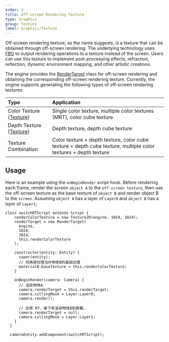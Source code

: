 ```yaml
---
order: 3
title: Off-screen Rendering Texture
type: Graphics
group: Texture
label: Graphics/Texture
---
```


Off-screen rendering texture, as the name suggests, is a texture that can be obtained through off-screen rendering. The underlying technology uses [FBO](https://developer.mozilla.org/en-US/en/docs/Web/API/WebGLRenderingContext/framebufferTexture2D) to output rendering operations to a texture instead of the screen. Users can use this texture to implement post-processing effects, refraction, reflection, dynamic environment mapping, and other artistic creations.

The engine provides the [RenderTarget](/apis/core/#RenderTarget) class for off-screen rendering and obtaining the corresponding off-screen rendering texture. Currently, the engine supports generating the following types of off-screen rendering textures:

| Type | Application |
| :-- | :-- |
| Color Texture ([Texture](/apis/core/#Texture)) | Single color texture, multiple color textures (MRT), color cube texture |
| Depth Texture ([Texture](/apis/core/#Texture)) | Depth texture, depth cube texture |
| Texture Combination | Color texture + depth texture, color cube texture + depth cube texture, multiple color textures + depth texture |

## Usage

Here is an example using the `onBeginRender` script hook. Before rendering each frame, render the screen `object A` to the `off-screen texture`, then use the off-screen texture as the base texture of `object B` and render object B to the `screen`. Assuming `object A` has a layer of `Layer0` and `object B` has a layer of `Layer1`;

```
class switchRTScript extends Script {
    renderColorTexture = new Texture2D(engine, 1024, 1024);
    renderTarget = new RenderTarget(
      engine,
      1024,
      1024,
      this.renderColorTexture
    );

    constructor(entity: Entity) {
      super(entity);
	  // 将离屏纹理当作物体B的基础纹理
      materialB.baseTexture = this.renderColorTexture;
    }

    onBeginRender(camera: Camera) {
	  // 渲染物体A
      camera.renderTarget = this.renderTarget;
      camera.cullingMask = Layer.Layer0;
      camera.render();

	  // 还原 RT，接下来渲染物体B到屏幕。
      camera.renderTarget = null;
      camera.cullingMask = Layer.Layer1;
    }
  }

  cameraEntity.addComponent(switchRTScript);
```

<playground src="render-target.ts"></playground>

